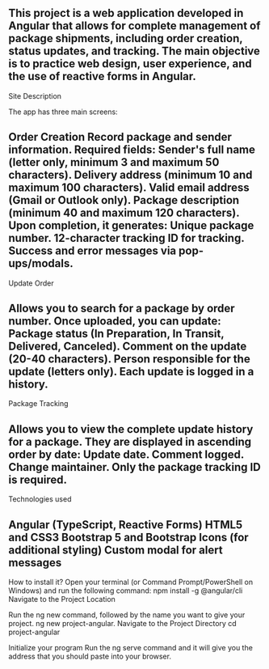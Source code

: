 This project is a web application developed in Angular that allows for complete management of package shipments, including order creation, status updates, and tracking.
The main objective is to practice web design, user experience, and the use of reactive forms in Angular.
--------------------------------------------------------------------------------------------------------------------------------------------------------------------------------------

Site Description

  The app has three main screens:

  Order Creation
  Record package and sender information.
  Required fields:
  Sender's full name (letter only, minimum 3 and maximum 50 characters).
  Delivery address (minimum 10 and maximum 100 characters).
  Valid email address (Gmail or Outlook only).
  Package description (minimum 40 and maximum 120 characters).
  Upon completion, it generates:
  Unique package number.
  12-character tracking ID for tracking.
  Success and error messages via pop-ups/modals.
--------------------------------------------------------------------------------------------------------------------------------------------------------------------------------------
Update Order

  Allows you to search for a package by order number.
  Once uploaded, you can update:
  Package status (In Preparation, In Transit, Delivered, Canceled).
  Comment on the update (20-40 characters).
  Person responsible for the update (letters only).
  Each update is logged in a history.
--------------------------------------------------------------------------------------------------------------------------------------------------------------------------------------
Package Tracking

  Allows you to view the complete update history for a package.
  They are displayed in ascending order by date:
  Update date.
  Comment logged.
  Change maintainer.
  Only the package tracking ID is required.
--------------------------------------------------------------------------------------------------------------------------------------------------------------------------------------
Technologies used

  Angular (TypeScript, Reactive Forms)
  HTML5 and CSS3
  Bootstrap 5 and Bootstrap Icons (for additional styling)
  Custom modal for alert messages
--------------------------------------------------------------------------------------------------------------------------------------------------------------------------------------
  How to install it?
  Open your terminal (or Command Prompt/PowerShell on Windows) and run the following command: npm install -g @angular/cli
  Navigate to the Project Location 

  Run the ng new command, followed by the name you want to give your project. ng new project-angular.
  Navigate to the Project Directory cd project-angular  
  
  Initialize your program 
  Run the ng serve command and it will give you the address that you should paste into your browser.

